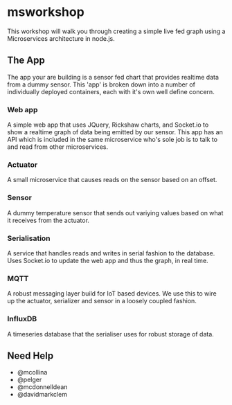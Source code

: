 # msworkshop

This workshop will walk you through creating a simple live fed graph 
using a Microservices architecture in node.js.

## The App
The app your are building is a sensor fed chart that provides realtime 
data from a dummy sensor. This 'app' is broken down into a number of
individually deployed containers, each with it's own well define concern.

### Web app
A simple web app that uses JQuery, Rickshaw charts, and Socket.io to show
a realtime graph of data being emitted by our sensor. This app has an API
which is included in the same microservice who's sole job is to talk to
and read from other microservices.

### Actuator
A small microservice that causes reads on the sensor based on an offset.

### Sensor
A dummy temperature sensor that sends out variying values based on what it
receives from the actuator.

### Serialisation
A service that handles reads and writes in serial fashion to the database. Uses
Socket.io to update the web app and thus the graph, in real time.

### MQTT
A robust messaging layer build for IoT based devices. We use this to wire up
the actuator, serializer and sensor in a loosely coupled fashion.

### InfluxDB
A timeseries database that the serialiser uses for robust storage of data.

## Need Help

- @mcollina
- @pelger
- @mcdonnelldean
- @davidmarkclem



